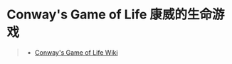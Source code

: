 #  Conway's Game of Life 康威的生命游戏

> * [Conway's Game of Life Wiki](https://en.wikipedia.org/wiki/Conway%27s_Game_of_Life)